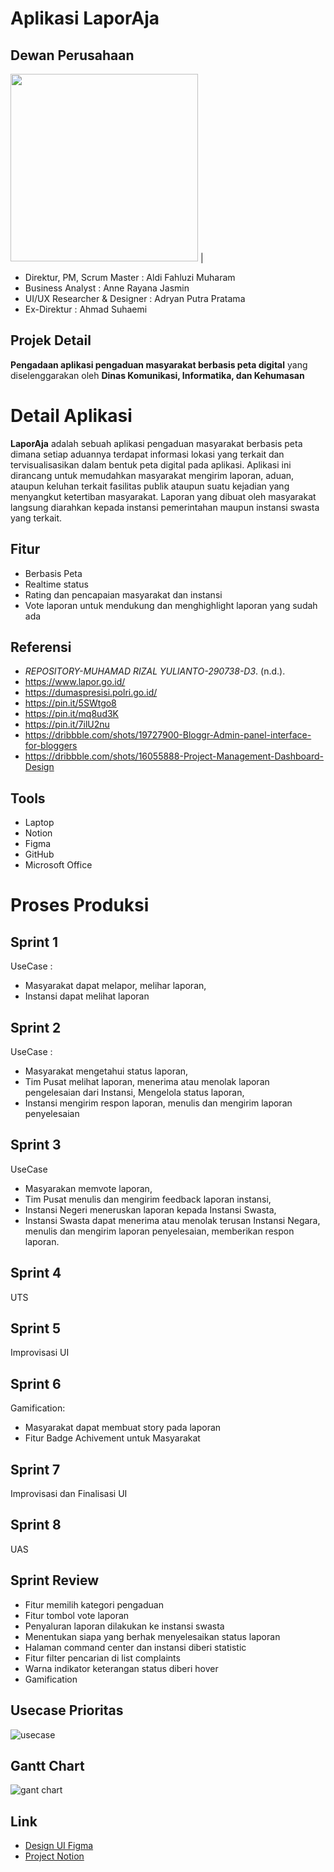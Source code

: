 # Aplikasi LaporAja

## Dewan Perusahaan
<img src="https://user-images.githubusercontent.com/83355111/209906636-d012ac1f-1631-4082-bcee-89301d8b799d.png"  width="300"> |
  - Direktur, PM, Scrum Master : Aldi Fahluzi Muharam
  - Business Analyst : Anne Rayana Jasmin
  - UI/UX Researcher & Designer : Adryan Putra Pratama
  - Ex-Direktur : Ahmad Suhaemi

## Projek Detail
**Pengadaan aplikasi pengaduan masyarakat berbasis peta digital** yang diselenggarakan oleh **Dinas Komunikasi, Informatika, dan Kehumasan**

# Detail Aplikasi
**LaporAja** adalah sebuah aplikasi pengaduan masyarakat berbasis peta dimana setiap aduannya terdapat informasi lokasi yang terkait dan tervisualisasikan dalam bentuk peta digital pada aplikasi. Aplikasi ini dirancang untuk memudahkan masyarakat mengirim laporan, aduan, ataupun keluhan terkait fasilitas publik ataupun suatu kejadian yang menyangkut ketertiban masyarakat. Laporan yang dibuat oleh masyarakat langsung diarahkan kepada instansi pemerintahan maupun instansi swasta yang terkait.

## Fitur
  - Berbasis Peta
  - Realtime status
  - Rating dan pencapaian masyarakat dan instansi
  - Vote laporan untuk mendukung dan menghighlight laporan yang sudah ada
## Referensi
  - <div class="csl-entry"><i>REPOSITORY-MUHAMAD RIZAL YULIANTO-290738-D3</i>. (n.d.).</div>
  - https://www.lapor.go.id/
  - https://dumaspresisi.polri.go.id/
  - https://pin.it/5SWtgo8
  - https://pin.it/mq8ud3K
  - https://pin.it/7ilU2nu
  - https://dribbble.com/shots/19727900-Bloggr-Admin-panel-interface-for-bloggers
  - https://dribbble.com/shots/16055888-Project-Management-Dashboard-Design
## Tools
  - Laptop
  - Notion
  - Figma
  - GitHub
  - Microsoft Office
# Proses Produksi
## Sprint 1
UseCase : 
  - Masyarakat dapat melapor, melihar laporan, 
  - Instansi dapat melihat laporan
## Sprint 2
UseCase : 
  - Masyarakat mengetahui status laporan, 
  - Tim Pusat melihat laporan, menerima atau menolak laporan pengelesaian dari Instansi, Mengelola status laporan, 
  - Instansi mengirim respon laporan, menulis dan mengirim laporan penyelesaian 
## Sprint 3
UseCase
  - Masyarakan memvote laporan, 
  - Tim Pusat menulis dan mengirim feedback laporan instansi,
  - Instansi Negeri meneruskan laporan kepada Instansi Swasta,
  - Instansi Swasta dapat menerima atau menolak terusan Instansi Negara, menulis dan mengirim laporan penyelesaian, memberikan respon laporan.
## Sprint 4
UTS
## Sprint 5
Improvisasi UI
## Sprint 6
Gamification:
  - Masyarakat dapat membuat story pada laporan
  - Fitur Badge Achivement untuk Masyarakat
## Sprint 7
Improvisasi dan Finalisasi UI
## Sprint 8
UAS
## Sprint Review
 - Fitur memilih kategori pengaduan
 - Fitur tombol vote laporan
 - Penyaluran laporan dilakukan ke instansi swasta
 - Menentukan siapa yang berhak menyelesaikan status laporan
 - Halaman command center dan instansi diberi statistic 
 - Fitur filter pencarian di list complaints
 - Warna indikator keterangan status diberi hover
 - Gamification
## Usecase Prioritas
![usecase](https://user-images.githubusercontent.com/83355111/209907248-02d58d42-e472-4679-b671-c30e198be722.PNG)
## Gantt Chart
![gant chart](https://user-images.githubusercontent.com/83355111/209907258-788faf54-a3de-4fca-9b7f-ab3428520ee0.PNG)
## Link
- [Design UI Figma](https://www.figma.com/file/0EsqnaObkUL1mUaC6JMlYs/Pengaduan?node-id=0%3A1&t=58IAZFreESiVqmPJ-0) 
- [Project Notion](https://www.notion.so/Smartprey-Information-e5d6eff7896b479f851ba2f601a982e9)

